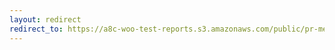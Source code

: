 ```yaml
---
layout: redirect
redirect_to: https://a8c-woo-test-reports.s3.amazonaws.com/public/pr-merge/38745/api/index.html
---
```

